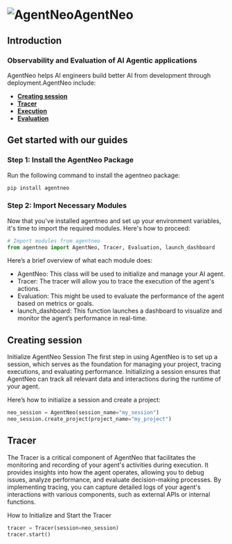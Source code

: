 # ![AgentNeo](https://docs.raga.ai/~gitbook/image?url=https%3A%2F%2F1811327582-files.gitbook.io%2F%7E%2Ffiles%2Fv0%2Fb%2Fgitbook-x-prod.appspot.com%2Fo%2Fspaces%252FYbIiNdp1QbG4avl7VShw%252Ficon%252FdbhstYExc7neijc5XvVC%252Flogo%2520only%2520svg%25201.png%3Falt%3Dmedia%26token%3D16999011-17eb-41c9-9ee8-26837edcf88f&width=32&dpr=1&quality=100&sign=f91ac5a2&sv=1)**AgentNeo**

## Introduction
### **Observability and Evaluation of AI Agentic applications**
AgentNeo helps AI engineers build better AI from development through deployment.AgentNeo include:
- [**Creating session**](#creatingsession)
- [**Tracer**](#Tracer)
- [**Execution**](#Execution)
- [**Evaluation**](#Evaluation)
## Get started with our guides
### Step 1: Install the AgentNeo Package
Run the following command to install the agentneo package:

```bash
pip install agentneo
```
### Step 2: Import Necessary Modules
Now that you've installed agentneo and set up your environment variables, it's time to import the required modules. Here's how to proceed:
```py 
# Import modules from agentneo
from agentneo import AgentNeo, Tracer, Evaluation, launch_dashboard
```
Here’s a brief overview of what each module does:

- AgentNeo: This class will be used to initialize and manage your AI agent.
- Tracer: The tracer will allow you to trace the execution of the agent's actions.
- Evaluation: This might be used to evaluate the performance of the agent based on metrics or goals.
- launch_dashboard: This function launches a dashboard to visualize and monitor the agent’s performance in real-time.
## **Creating session**
Initialize AgentNeo Session
The first step in using AgentNeo is to set up a session, which serves as the foundation for managing your project, tracing executions, and evaluating performance. Initializing a session ensures that AgentNeo can track all relevant data and interactions during the runtime of your agent.

Here’s how to initialize a session and create a project:
```py 
neo_session = AgentNeo(session_name="my_session")
neo_session.create_project(project_name="my_project")
```
## **Tracer**
The Tracer is a critical component of AgentNeo that facilitates the monitoring and recording of your agent's activities during execution. It provides insights into how the agent operates, allowing you to debug issues, analyze performance, and evaluate decision-making processes. By implementing tracing, you can capture detailed logs of your agent's interactions with various components, such as external APIs or internal functions.

How to Initialize and Start the Tracer
```py
tracer = Tracer(session=neo_session)
tracer.start()
```
